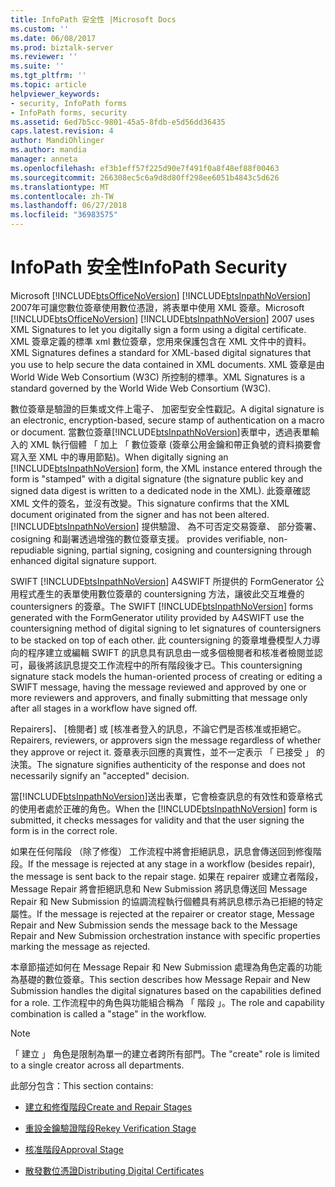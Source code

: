 ```yaml
---
title: InfoPath 安全性 |Microsoft Docs
ms.custom: ''
ms.date: 06/08/2017
ms.prod: biztalk-server
ms.reviewer: ''
ms.suite: ''
ms.tgt_pltfrm: ''
ms.topic: article
helpviewer_keywords:
- security, InfoPath forms
- InfoPath forms, security
ms.assetid: 6ed7b5cc-9801-45a5-8fdb-e5d56dd36435
caps.latest.revision: 4
author: MandiOhlinger
ms.author: mandia
manager: anneta
ms.openlocfilehash: ef3b1eff57f225d90e7f491f0a8f48ef88f00463
ms.sourcegitcommit: 266308ec5c6a9d8d80ff298ee6051b4843c5d626
ms.translationtype: MT
ms.contentlocale: zh-TW
ms.lasthandoff: 06/27/2018
ms.locfileid: "36983575"
---
```

# <a name="infopath-security"></a><span data-ttu-id="88f98-102">InfoPath 安全性</span><span class="sxs-lookup"><span data-stu-id="88f98-102">InfoPath Security</span></span>
<span data-ttu-id="88f98-103">Microsoft [!INCLUDE[btsOfficeNoVersion](../../includes/btsofficenoversion-md.md)] [!INCLUDE[btsInpathNoVersion](../../includes/btsinpathnoversion-md.md)] 2007年可讓您數位簽章使用數位憑證，將表單中使用 XML 簽章。</span><span class="sxs-lookup"><span data-stu-id="88f98-103">Microsoft [!INCLUDE[btsOfficeNoVersion](../../includes/btsofficenoversion-md.md)] [!INCLUDE[btsInpathNoVersion](../../includes/btsinpathnoversion-md.md)] 2007 uses XML Signatures to let you digitally sign a form using a digital certificate.</span></span> <span data-ttu-id="88f98-104">XML 簽章定義的標準 xml 數位簽章，您用來保護包含在 XML 文件中的資料。</span><span class="sxs-lookup"><span data-stu-id="88f98-104">XML Signatures defines a standard for XML-based digital signatures that you use to help secure the data contained in XML documents.</span></span> <span data-ttu-id="88f98-105">XML 簽章是由 World Wide Web Consortium (W3C) 所控制的標準。</span><span class="sxs-lookup"><span data-stu-id="88f98-105">XML Signatures is a standard governed by the World Wide Web Consortium (W3C).</span></span>  
  
 <span data-ttu-id="88f98-106">數位簽章是驗證的巨集或文件上電子、 加密型安全性戳記。</span><span class="sxs-lookup"><span data-stu-id="88f98-106">A digital signature is an electronic, encryption-based, secure stamp of authentication on a macro or document.</span></span> <span data-ttu-id="88f98-107">當數位簽章[!INCLUDE[btsInpathNoVersion](../../includes/btsinpathnoversion-md.md)]表單中，透過表單輸入的 XML 執行個體 「 加上 「 數位簽章 (簽章公用金鑰和帶正負號的資料摘要會寫入至 XML 中的專用節點)。</span><span class="sxs-lookup"><span data-stu-id="88f98-107">When digitally signing an [!INCLUDE[btsInpathNoVersion](../../includes/btsinpathnoversion-md.md)] form, the XML instance entered through the form is "stamped" with a digital signature (the signature public key and signed data digest is written to a dedicated node in the XML).</span></span> <span data-ttu-id="88f98-108">此簽章確認 XML 文件的簽名，並沒有改變。</span><span class="sxs-lookup"><span data-stu-id="88f98-108">This signature confirms that the XML document originated from the signer and has not been altered.</span></span> [!INCLUDE[btsInpathNoVersion](../../includes/btsinpathnoversion-md.md)]<span data-ttu-id="88f98-109"> 提供驗證、 為不可否定交易簽章、 部分簽署、 cosigning 和副署透過增強的數位簽章支援。</span><span class="sxs-lookup"><span data-stu-id="88f98-109"> provides verifiable, non-repudiable signing, partial signing, cosigning and countersigning through enhanced digital signature support.</span></span>  
  
 <span data-ttu-id="88f98-110">SWIFT [!INCLUDE[btsInpathNoVersion](../../includes/btsinpathnoversion-md.md)] A4SWIFT 所提供的 FormGenerator 公用程式產生的表單使用數位簽章的 countersigning 方法，讓彼此交互堆疊的 countersigners 的簽章。</span><span class="sxs-lookup"><span data-stu-id="88f98-110">The SWIFT [!INCLUDE[btsInpathNoVersion](../../includes/btsinpathnoversion-md.md)] forms generated with the FormGenerator utility provided by A4SWIFT use the countersigning method of digital signing to let signatures of countersigners to be stacked on top of each other.</span></span> <span data-ttu-id="88f98-111">此 countersigning 的簽章堆疊模型人力導向的程序建立或編輯 SWIFT 的訊息具有訊息由一或多個檢閱者和核准者檢閱並認可，最後將該訊息提交工作流程中的所有階段後才已。</span><span class="sxs-lookup"><span data-stu-id="88f98-111">This countersigning signature stack models the human-oriented process of creating or editing a SWIFT message, having the message reviewed and approved by one or more reviewers and approvers, and finally submitting that message only after all stages in a workflow have signed off.</span></span>  
  
 <span data-ttu-id="88f98-112">Repairers]、 [檢閱者] 或 [核准者登入的訊息，不論它們是否核准或拒絕它。</span><span class="sxs-lookup"><span data-stu-id="88f98-112">Repairers, reviewers, or approvers sign the message regardless of whether they approve or reject it.</span></span> <span data-ttu-id="88f98-113">簽章表示回應的真實性，並不一定表示 「 已接受 」 的決策。</span><span class="sxs-lookup"><span data-stu-id="88f98-113">The signature signifies authenticity of the response and does not necessarily signify an "accepted" decision.</span></span>  
  
 <span data-ttu-id="88f98-114">當[!INCLUDE[btsInpathNoVersion](../../includes/btsinpathnoversion-md.md)]送出表單，它會檢查訊息的有效性和簽章格式的使用者處於正確的角色。</span><span class="sxs-lookup"><span data-stu-id="88f98-114">When the [!INCLUDE[btsInpathNoVersion](../../includes/btsinpathnoversion-md.md)] form is submitted, it checks messages for validity and that the user signing the form is in the correct role.</span></span>  
  
 <span data-ttu-id="88f98-115">如果在任何階段 （除了修復） 工作流程中將會拒絕訊息，訊息會傳送回到修復階段。</span><span class="sxs-lookup"><span data-stu-id="88f98-115">If the message is rejected at any stage in a workflow (besides repair), the message is sent back to the repair stage.</span></span> <span data-ttu-id="88f98-116">如果在 repairer 或建立者階段，Message Repair 將會拒絕訊息和 New Submission 將訊息傳送回 Message Repair 和 New Submission 的協調流程執行個體具有將訊息標示為已拒絕的特定屬性。</span><span class="sxs-lookup"><span data-stu-id="88f98-116">If the message is rejected at the repairer or creator stage, Message Repair and New Submission sends the message back to the Message Repair and New Submission orchestration instance with specific properties marking the message as rejected.</span></span>  
  
 <span data-ttu-id="88f98-117">本章節描述如何在 Message Repair 和 New Submission 處理為角色定義的功能為基礎的數位簽章。</span><span class="sxs-lookup"><span data-stu-id="88f98-117">This section describes how Message Repair and New Submission handles the digital signatures based on the capabilities defined for a role.</span></span> <span data-ttu-id="88f98-118">工作流程中的角色與功能組合稱為 「 階段 」。</span><span class="sxs-lookup"><span data-stu-id="88f98-118">The role and capability combination is called a "stage" in the workflow.</span></span>  
  
> [!NOTE]
>  <span data-ttu-id="88f98-119">「 建立 」 角色是限制為單一的建立者跨所有部門。</span><span class="sxs-lookup"><span data-stu-id="88f98-119">The "create" role is limited to a single creator across all departments.</span></span>  
  
 <span data-ttu-id="88f98-120">此部分包含：</span><span class="sxs-lookup"><span data-stu-id="88f98-120">This section contains:</span></span>  
  
-   [<span data-ttu-id="88f98-121">建立和修復階段</span><span class="sxs-lookup"><span data-stu-id="88f98-121">Create and Repair Stages</span></span>](../../adapters-and-accelerators/accelerator-swift/creating-and-repairing-stages.md)  
  
-   [<span data-ttu-id="88f98-122">重設金鑰驗證階段</span><span class="sxs-lookup"><span data-stu-id="88f98-122">Rekey Verification Stage</span></span>](../../adapters-and-accelerators/accelerator-swift/rekey-verification-stage.md)  
  
-   [<span data-ttu-id="88f98-123">核准階段</span><span class="sxs-lookup"><span data-stu-id="88f98-123">Approval Stage</span></span>](../../adapters-and-accelerators/accelerator-swift/approval-stage.md)  
  
-   [<span data-ttu-id="88f98-124">散發數位憑證</span><span class="sxs-lookup"><span data-stu-id="88f98-124">Distributing Digital Certificates</span></span>](../../adapters-and-accelerators/accelerator-swift/distributing-digital-certificates.md)